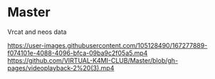 # Master
Vrcat and neos data


https://user-images.githubusercontent.com/105128490/167277889-f074101e-4088-4096-bfca-09ba9c2f05a5.mp4
https://github.com/VIRTUAL-K4MI-CLUB/Master/blob/gh-pages/videoplayback-2%20(3).mp4
